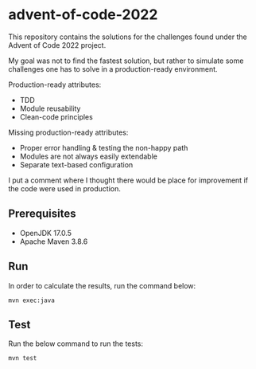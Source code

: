 # advent-of-code-2022

This repository contains the solutions for the challenges found under the Advent of Code 2022 project.

My goal was not to find the fastest solution, but rather to simulate some challenges one has to
solve in a production-ready environment.

Production-ready attributes:

* TDD
* Module reusability
* Clean-code principles

Missing production-ready attributes:

* Proper error handling & testing the non-happy path
* Modules are not always easily extendable
* Separate text-based configuration

I put a comment where I thought there would be place for improvement if the code were used in production.

## Prerequisites

* OpenJDK 17.0.5
* Apache Maven 3.8.6

## Run

In order to calculate the results, run the command below:

```
mvn exec:java
```

## Test
Run the below command to run the tests:
```
mvn test
```
